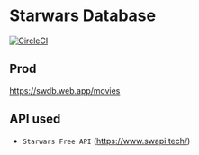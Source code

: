 # Starwars Database
[![CircleCI](https://circleci.com/gh/yiqu/react-starwars/tree/master.svg?style=svg)](https://circleci.com/gh/yiqu/react-starwars/tree/master)


## Prod
https://swdb.web.app/movies


## API used
- ```Starwars Free API``` (https://www.swapi.tech/)
